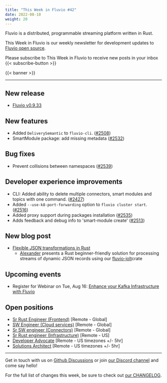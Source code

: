 ```yaml
---
title: "This Week in Fluvio #42"
date: 2022-08-10
weight: 20
---
```

Fluvio is a distributed, programmable streaming platform written in Rust.

This Week in Fluvio is our weekly newsletter for development updates to [Fluvio open source].

Please subscribe to This Week in Fluvio to receive new posts in your inbox
{{< subscribe-button >}}


{{< banner >}}

---



## New release
* [Fluvio v0.9.33](https://github.com/infinyon/fluvio/releases/tag/v0.9.33)

## New features
* Added `DeliverySemantic` to `fluvio-cli`. ([#2508](https://github.com/infinyon/fluvio/pull/2508))
* SmartModule package: add missing metadata ([#2532](https://github.com/infinyon/fluvio/pull/2532))

## Bug fixes
* Prevent collisions between namespaces ([#2539](https://github.com/infinyon/fluvio/pull/2539))

## Developer experience improvements
* CLI: Added ability to delete multiple connectors, smart modules and topics with one command. ([#2427](https://github.com/infinyon/fluvio/issues/2427))
* Added `--use-k8-port-forwarding` option to `fluvio cluster start`. ([#2516](https://github.com/infinyon/fluvio/pull/2516))
* Added proxy support during packages installation ([#2535](https://github.com/infinyon/fluvio/pull/2535))
* Adds feedback and debug info to 'smart-module create' ([#2513](https://github.com/infinyon/fluvio/pull/2513))

## New blog post
* [Flexible JSON transformations in Rust](https://www.infinyon.com/blog/2022/08/fluvio-jolt-intro/)
  * [Alexander](https://github.com/galibey) presents a Rust beginner-friendly solution for processing streams of dynamic JSON records using our [fluvio-jolt](https://crates.io/crates/fluvio-jolt)crate

## Upcoming events
* Register for Webinar on Tue, Aug 16: [Enhance your Kafka Infrastructure with Fluvio](https://register.gotowebinar.com/register/7829882206451748624)

## Open positions
* [Sr Rust Engineer (Frontend)](https://www.infinyon.com/careers/cloud-ui-engineer-senior-level) [Remote - Global]
* [SW Engineer (Cloud services)](https://www.infinyon.com/careers/cloud-engineer-mid-level) [Remote - Global]
* [Sr SW engineer (Connectors)](https://www.infinyon.com/careers/connectors-engineer-senior-level) [Remote - Global]
* [Sr Rust engineer (Infrastructure)](https://www.infinyon.com/careers/infrastructure-engineer-senior-level) [Remote - US]
* [Developer Advocate](https://www.infinyon.com/careers/developer-advocate-mid-senior-level) [Remote - US timezones +/- 5hr]
* [Solutions Architect](https://www.infinyon.com/careers/solutions-architect) [Remote - US timezones +/- 5hr]



---

Get in touch with us on [Github Discussions] or join [our Discord channel] and come say hello!

For the full list of changes this week, be sure to check out [our CHANGELOG].

[Fluvio open source]: https://github.com/infinyon/fluvio
[our CHANGELOG]: https://github.com/infinyon/fluvio/blob/master/CHANGELOG.md
[our Discord channel]: https://discordapp.com/invite/bBG2dTz
[Github Discussions]: https://github.com/infinyon/fluvio/discussions
